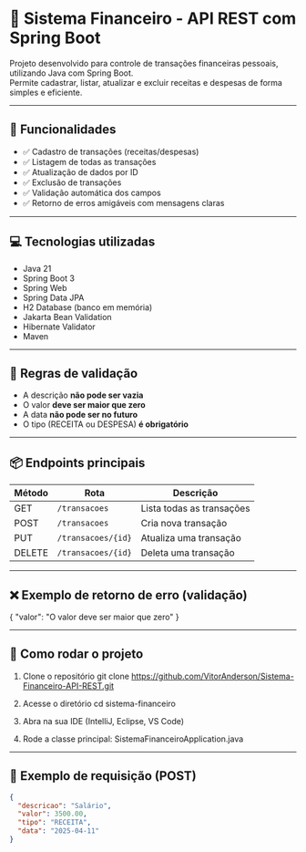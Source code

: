 # 💸 Sistema Financeiro - API REST com Spring Boot

Projeto desenvolvido para controle de transações financeiras pessoais, utilizando Java com Spring Boot.  
Permite cadastrar, listar, atualizar e excluir receitas e despesas de forma simples e eficiente.

---

## 🚀 Funcionalidades

- ✅ Cadastro de transações (receitas/despesas)
- ✅ Listagem de todas as transações
- ✅ Atualização de dados por ID
- ✅ Exclusão de transações
- ✅ Validação automática dos campos
- ✅ Retorno de erros amigáveis com mensagens claras

---

## 💻 Tecnologias utilizadas

- Java 21  
- Spring Boot 3  
- Spring Web  
- Spring Data JPA  
- H2 Database (banco em memória)  
- Jakarta Bean Validation  
- Hibernate Validator  
- Maven  

---

## 🎯 Regras de validação

- A descrição **não pode ser vazia**
- O valor **deve ser maior que zero**
- A data **não pode ser no futuro**
- O tipo (RECEITA ou DESPESA) **é obrigatório**

---

## 📦 Endpoints principais

| Método | Rota                | Descrição                   |
|--------|---------------------|-----------------------------|
| GET    | `/transacoes`       | Lista todas as transações   |
| POST   | `/transacoes`       | Cria nova transação         |
| PUT    | `/transacoes/{id}`  | Atualiza uma transação      |
| DELETE | `/transacoes/{id}`  | Deleta uma transação        |

---

## ❌ Exemplo de retorno de erro (validação)

{
  "valor": "O valor deve ser maior que zero"
}


---


## 📂 Como rodar o projeto

1. Clone o repositório
git clone https://github.com/VitorAnderson/Sistema-Financeiro-API-REST.git

2. Acesse o diretório
cd sistema-financeiro

3. Abra na sua IDE (IntelliJ, Eclipse, VS Code)

4. Rode a classe principal: SistemaFinanceiroApplication.java

---

## 🧪 Exemplo de requisição (POST)

```json
{
  "descricao": "Salário",
  "valor": 3500.00,
  "tipo": "RECEITA",
  "data": "2025-04-11"
}
